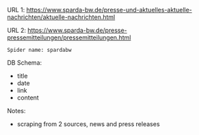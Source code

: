URL 1: https://www.sparda-bw.de/presse-und-aktuelles-aktuelle-nachrichten/aktuelle-nachrichten.html

URL 2: https://www.sparda-bw.de/presse-pressemitteilungen/pressemitteilungen.html

    Spider name: spardabw

DB Schema:
- title
- date
- link
- content

Notes:
- scraping from 2 sources, news and press releases